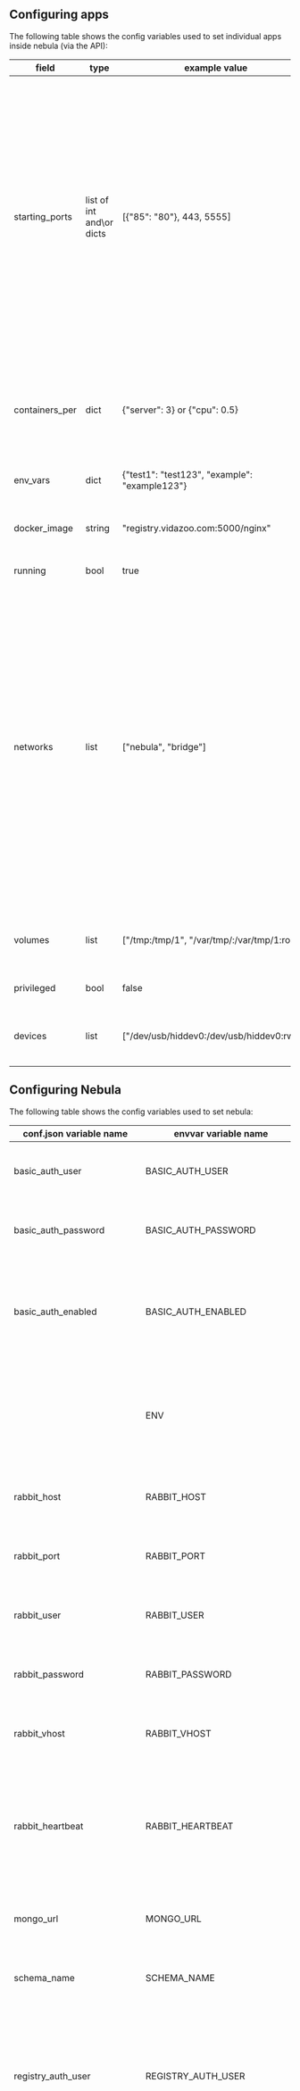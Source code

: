 ## Configuring apps

The following table shows the config variables used to set individual apps inside nebula (via the API):

| field              | type        | example value                                 | description                                                                                                                                                                                                                                                                                                                                                                                                                              |
|--------------------|-------------|-----------------------------------------------|------------------------------------------------------------------------------------------------------------------------------------------------------------------------------------------------------------------------------------------------------------------------------------------------------------------------------------------------------------------------------------------------------------------------------------------|
| starting_ports     | list of int and\or dicts | [{"85": "80"}, 443, 5555]        | a list of starting ports to bind the work containers, if ints the host port & the container port will be the same value, if dict it will follow the {"host_port":"container_port"} format, note that due to JSON format if using a dict values must be passed as strings (with ""), if using ints values must not be passed as strings, mixing and matching is allowed, for example a worker server with 8 CPU's & containers_per={"cpu": 3} and starting_ports=[{"81": "80"}] will have 24 containers binding to port 81 to port 104, so your worker-node LB can bind to port 80 and redirect traffic among the container on ports 81...104 which are bounded on the host & redirect to port 80 inside the container, an HAProxy config example can be found at [example-config](https://github.com/nebula-orchestrator/nebula/blob/master/docs/haproxy.cfg), use [] for non |
| containers_per | dict        | {"server": 3} or {"cpu": 0.5}                     | the number of containers to run on each worker node, possible keys are {"server": int}, {instance": int} & {cpu": int/float}, server and instance are both the same and will load x number of containers on each node, cpu will load x containers per cpu on each node                                                                                                                                                                                                                                                                                                                                                                          |
| env_vars           | dict        | {"test1": "test123", "example": "example123"} | a dict of envvars that will be passed to each work containers, use {} for non                                                                                                                                                                                                                                                                                                                                                                            |
| docker_image       | string      | "registry.vidazoo.com:5000/nginx"             | what docker image to run, note that it's currently not possible to set a different starting command then the one set in the container Dockerfile                                                                                                                                                                                                                                                                                          |
| running            | bool        | true                                          | true - app will run, false - stops said app                                                                                                                                                                                                                                                                                                                                                                                              |
| networks            | list        | ["nebula", "bridge"]                         | the networks containers will be part of, if you wish to use "host" or "none" networks make sure that they are alone in the list (["host"] or ["none"]), a default bridge user network named "nebula" is also added in any case which is not "host" or "none", the "nebula" network can either be added explicitly (["nebula", "example-net"]) or implicitly (["example-net"]) and will also be added if an empty list is set ([]), note that aside from the default "nebula" network (& Docker default networks of "bridge", "none", "host") you will have to create what networks you wish to use manually on the worker prior to using them, the main advantage of the default "nebula" user network over the "bridge" network is that it allows container name based discovery so if you have a server with 2 containers named "con1" and "con2" you can ping from "con1" to "con2" just by using "ping con2" from inside "con1"                                                                                                                                                                                                                                                                                                                                                               |
| volumes            | list        | ["/tmp:/tmp/1", "/var/tmp/:/var/tmp/1:ro"]    | what volumes to mount inside the containers ,follows docker run -v syntax of host_path:container_path:ro/rw, use [] for non                                                                                                                                                                                                                                                                                                                                                                                            |
| privileged            | bool        | false                                          | true - app gets privileged permissions, false - no privileged permissions                                                                                                                                                                                                                                                                                                                                                                                              |
| devices            | list        | ["/dev/usb/hiddev0:/dev/usb/hiddev0:rwm"]    | what devices to grant the containers access ,follows docker run --device of host_path:container_path:ro/rwm, use [] for non                                                                                                                                                                                                                                                                                                                                                                                              |


## Configuring Nebula

The following table shows the config variables used to set nebula:

| conf.json variable name     | envvar variable name        | used in                     | default value | example value                                                                                                        | type   | description                                                                                                                                                                                                                          | required |
|-----------------------------|-----------------------------|-----------------------------|---------------|----------------------------------------------------------------------------------------------------------------------|--------|--------------------------------------------------------------------------------------------------------------------------------------------------------------------------------------------------------------------------------------|----------|
| basic_auth_user             | BASIC_AUTH_USER             | api-manager                 |               | admin                                                                                                                | string | the basic auth user used to secure the api-manger - unless you set basic_auth_enabled=false you must configure it                                                                                                                    | no       |
| basic_auth_password         | BASIC_AUTH_PASSWORD         | api-manager                 |               | P@ssw0rd                                                                                                             | string | the basic auth password used to secure the api-manger - unless you set basic_auth_enabled=false you must configure it                                                                                                                | no       |
| basic_auth_enabled          | BASIC_AUTH_ENABLED          | api-manager                 | true          | false                                                                                                                | bool   | defaults to true, if set to false will disable basic auth on nebula-api, setting to false is only recommended to be used if you are using an upstream LB\web server that handles the basic-auth for you instead                      | no       |
|                             | ENV                         | api-manager                 | prod          | dev                                                                                                                  | string | envvar only, defaults to "prod", if set to "dev" will use flask built-in web server to make devs life a tad easier, unless your developing new features to nebula or hunting down a bug in it best to not include it at all          | no       |
| rabbit_host                 | RABBIT_HOST                 | api-manager & worker-manager |              | rabbit.example.com                                                                                                   | string | RabbitMQ host FQDN or IP                                                                                                                                                                                                             | yes      |
| rabbit_port                 | RABBIT_PORT                 | api-manager & worker-manager | 5672         | 5672                                                                                                                 | int    | RabbitMQ port                                                                                                                                                                                                                        | yes      |
| rabbit_user                 | RABBIT_USER                 | api-manager & worker-manager |              | rabbit                                                                                                               | string | RabbitMQ user                                                                                                                                                                                                                        | yes      |
| rabbit_password             | RABBIT_PASSWORD             | api-manager & worker-manager |              | Rabbit123                                                                                                            | string | RabbitMQ password                                                                                                                                                                                                                    | yes      |
| rabbit_vhost                | RABBIT_VHOST                | api-manager & worker-manager | /            | vhost                                                                                                                | string | RabbitMQ vhost (without the /)                                                                                                                                                                                                       | yes      |
| rabbit_heartbeat            | RABBIT_HEARTBEAT            | api-manager & worker-manager | 3600         | 3600                                                                                                                 | int    | RabbitMQ heartbeat, set to 0 to disable, be aware that setting the heartbeat below the time it takes for a command to complete might break rabbit connection & cause the worker-manager container to fail so best to set to long times ( for example 3600 seconds)  | yes      |
| mongo_url                   | MONGO_URL                   | api-manager & worker-manager |              | mongodb://mongo_user:mongo_pass@mongo_host:27017/?ssl=true&replicaSet=mongo_replica_set&authSource=mongo_auth_schema | string | mongo URI string                                                                                                                                                                                                                     | yes      |
| schema_name                 | SCHEMA_NAME                 | api-manager & worker-manager | nebula       | mongo_schema                                                                                                         | string | mongo schema name                                                                                                                                                                                                                    | yes      |
| registry_auth_user          | REGISTRY_AUTH_USER          | worker-manager              |    None           | user                                                                                                                  | string | the docker registry basic auth user, if not set or set to None (the default value) Nebula will attempt to use the standard registry config file that's located inside the container "~/.docker/config.json" file path & if that's not configured will carry using no registry auth                                                                                                                                                                                                  | no      |
| registry_auth_password      | REGISTRY_AUTH_PASSWORD      | worker-manager              |    None           | P@ssw0rd                                                                                                              | string | the docker registry basic auth password, if not set or set to None (the default value) Nebula will attempt to use the standard registry config file that's located inside the container "~/.docker/config.json" file path & if that's not configured will carry using no registry auth                                                                                                                                                                                              | no      |
| registry_host               | REGISTRY_HOST               | worker-manager              | https://index.docker.io/v1/ | https://my_registry.example.com:5000                                                                                  | string | the docker registry FQDN or IP                                                                                                                                                                                                       | yes      |
| max_restart_wait_in_seconds | MAX_RESTART_WAIT_IN_SECONDS | worker-manager              | 0             | 5                                                                                                                     | int    | maximum time each worker server will wait before reloading the containers in case of restart\update (minimum time hard coded to 0 and each worker server will randomly choose between the that range to spread load on rabbit\mongo) | yes      |
|                             | APP_NAME                    | worker-manager              |               | example-app,example-app-logging,example-app-load-balancer,yet-another-example                                         | string | envvar only, used to set what apps run on said workers, format is a comma seperated list of nebula app names                                                                                                                         | yes      |

envvars take priority over variables set in the conf.json file in case both are set (the registry user & pass values can also be set by using the standard "~/.docker/config.json" file and not setting them as envvars and the Nebula config file ), it's suggested to always wrap envvars values in Quotation marks but it's only required if the envvar uses special characters (for example "mongodb://mongo_user:mongo_pass@mongo_host:27017/?ssl=true&replicaSet=mongo_replica_set&authSource=mongo_auth_schema"), some variables have defaults that will be used if they are not set as envvars and in the conf.json file.

An example config file is located at "example_conf.json" at the root folder of either the worker-manager and the api-manager github repo root folder (and inside the containers of them by extension).

The following table shows the path of each config file inside the docker containers:

| container      | config path inside container | example Dockerfile COPY command overwrite |
|----------------|------------------------------|-------------------------------------------|
| api-manager    | /www/conf.json               | COPY conf.json /www/conf.json             |
| worker-manager | /worker-manager/conf.json    | COPY conf.json /worker-manager/conf.json  |

As the api-manager uses gunicorn as the main application web-server inside the container there is a config.py at the container root folder, consult [gunicron guide](http://docs.gunicorn.org/en/stable/index.html) if you wish to change it's parameters.
